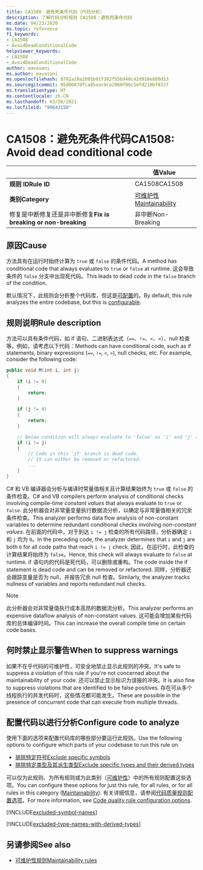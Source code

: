 ```yaml
---
title: CA1508：避免死条件代码（代码分析）
description: 了解代码分析规则 CA1508：避免死条件代码
ms.date: 04/23/2020
ms.topic: reference
f1_keywords:
- CA1508
- AvoidDeadConditionalCode
helpviewer_keywords:
- CA1508
- AvoidDeadConditionalCode
author: mavasani
ms.author: mavasani
ms.openlocfilehash: 8782a28a2095b91f382f55b940c42d910e880d53
ms.sourcegitcommit: 05d0087dfca85aac9ca2960f86c5efd218bf833f
ms.translationtype: HT
ms.contentlocale: zh-CN
ms.lasthandoff: 03/30/2021
ms.locfileid: "99643158"
---
```

# <a name="ca1508-avoid-dead-conditional-code"></a><span data-ttu-id="d6802-103">CA1508：避免死条件代码</span><span class="sxs-lookup"><span data-stu-id="d6802-103">CA1508: Avoid dead conditional code</span></span>

| | <span data-ttu-id="d6802-104">值</span><span class="sxs-lookup"><span data-stu-id="d6802-104">Value</span></span> |
|-|-|
| <span data-ttu-id="d6802-105">**规则 ID**</span><span class="sxs-lookup"><span data-stu-id="d6802-105">**Rule ID**</span></span> |<span data-ttu-id="d6802-106">CA1508</span><span class="sxs-lookup"><span data-stu-id="d6802-106">CA1508</span></span>|
| <span data-ttu-id="d6802-107">**类别**</span><span class="sxs-lookup"><span data-stu-id="d6802-107">**Category**</span></span> |[<span data-ttu-id="d6802-108">可维护性</span><span class="sxs-lookup"><span data-stu-id="d6802-108">Maintainability</span></span>](maintainability-warnings.md)|
| <span data-ttu-id="d6802-109">修复是中断修复还是非中断修复</span><span class="sxs-lookup"><span data-stu-id="d6802-109">**Fix is breaking or non-breaking**</span></span> |<span data-ttu-id="d6802-110">非中断</span><span class="sxs-lookup"><span data-stu-id="d6802-110">Non-Breaking</span></span>|

## <a name="cause"></a><span data-ttu-id="d6802-111">原因</span><span class="sxs-lookup"><span data-stu-id="d6802-111">Cause</span></span>

<span data-ttu-id="d6802-112">方法具有在运行时始终计算为 `true` 或 `false` 的条件代码。</span><span class="sxs-lookup"><span data-stu-id="d6802-112">A method has conditional code that always evaluates to `true` or `false` at runtime.</span></span> <span data-ttu-id="d6802-113">这会导致条件的 `false` 分支中出现死代码。</span><span class="sxs-lookup"><span data-stu-id="d6802-113">This leads to dead code in the `false` branch of the condition.</span></span>

<span data-ttu-id="d6802-114">默认情况下，此规则会分析整个代码库，但这是[可配置](#configure-code-to-analyze)的。</span><span class="sxs-lookup"><span data-stu-id="d6802-114">By default, this rule analyzes the entire codebase, but this is [configurable](#configure-code-to-analyze).</span></span>

## <a name="rule-description"></a><span data-ttu-id="d6802-115">规则说明</span><span class="sxs-lookup"><span data-stu-id="d6802-115">Rule description</span></span>

<span data-ttu-id="d6802-116">方法可以具有条件代码，如 if 语句、二进制表达式（`==`、`!=`、`<`、`>`）、null 检查等。例如，请考虑以下代码：</span><span class="sxs-lookup"><span data-stu-id="d6802-116">Methods can have conditional code, such as if statements, binary expressions (`==`, `!=`, `<`, `>`), null checks, etc. For example, consider the following code:</span></span>

```csharp
public void M(int i, int j)
{
    if (i != 0)
    {
        return;
    }

    if (j != 0)
    {
        return;
    }

    // Below condition will always evaluate to 'false' as 'i' and 'j' are both '0' here.
    if (i != j)
    {
        // Code in this 'if' branch is dead code.
        // It can either be removed or refactored.
        ...
    }
}
```

<span data-ttu-id="d6802-117">C# 和 VB 编译器会分析与编译时常量值相关且计算结果始终为 `true` 或 `false` 的条件检查。</span><span class="sxs-lookup"><span data-stu-id="d6802-117">C# and VB compilers perform analysis of conditional checks involving compile-time _constant values_ that always evaluate to `true` or `false`.</span></span> <span data-ttu-id="d6802-118">此分析器会对非常量变量执行数据流分析，以确定与非常量值相关的冗余条件检查。</span><span class="sxs-lookup"><span data-stu-id="d6802-118">This analyzer performs data flow analysis of non-constant variables to determine redundant conditional checks involving _non-constant values_.</span></span> <span data-ttu-id="d6802-119">在前面的代码中，对于到达 `i != j` 检查的所有代码路径，分析器确定 `i` 和 `j` 均为 `0`。</span><span class="sxs-lookup"><span data-stu-id="d6802-119">In the preceding code, the analyzer determines that `i` and `j` are both `0` for all code paths that reach `i != j` check.</span></span> <span data-ttu-id="d6802-120">因此，在运行时，此检查的计算结果将始终为 `false`。</span><span class="sxs-lookup"><span data-stu-id="d6802-120">Hence, this check will always evaluate to `false` at runtime.</span></span> <span data-ttu-id="d6802-121">if 语句内的代码是死代码，可以删除或重构。</span><span class="sxs-lookup"><span data-stu-id="d6802-121">The code inside the if statement is dead code and can be removed or refactored.</span></span> <span data-ttu-id="d6802-122">同样，分析器还会跟踪变量是否为 null，并报告冗余 null 检查。</span><span class="sxs-lookup"><span data-stu-id="d6802-122">Similarly, the analyzer tracks nullness of variables and reports redundant null checks.</span></span>

> [!NOTE]
> <span data-ttu-id="d6802-123">此分析器会对非常量值执行成本高昂的数据流分析。</span><span class="sxs-lookup"><span data-stu-id="d6802-123">This analyzer performs an expensive dataflow analysis of non-constant values.</span></span> <span data-ttu-id="d6802-124">这可能会增加某些代码库的总体编译时间。</span><span class="sxs-lookup"><span data-stu-id="d6802-124">This can increase the overall compile time on certain code bases.</span></span>

## <a name="when-to-suppress-warnings"></a><span data-ttu-id="d6802-125">何时禁止显示警告</span><span class="sxs-lookup"><span data-stu-id="d6802-125">When to suppress warnings</span></span>

<span data-ttu-id="d6802-126">如果不在乎代码的可维护性，可安全地禁止显示此规则的冲突。</span><span class="sxs-lookup"><span data-stu-id="d6802-126">It's safe to suppress a violation of this rule if you're not concerned about the maintainability of your code.</span></span> <span data-ttu-id="d6802-127">还可以禁止显示标识为误报的冲突。</span><span class="sxs-lookup"><span data-stu-id="d6802-127">It is also fine to suppress violations that are identified to be false positives.</span></span> <span data-ttu-id="d6802-128">存在可从多个线程执行的并发代码时，这些情况都可能发生。</span><span class="sxs-lookup"><span data-stu-id="d6802-128">These are possible in the presence of concurrent code that can execute from multiple threads.</span></span>

## <a name="configure-code-to-analyze"></a><span data-ttu-id="d6802-129">配置代码以进行分析</span><span class="sxs-lookup"><span data-stu-id="d6802-129">Configure code to analyze</span></span>

<span data-ttu-id="d6802-130">使用下面的选项来配置代码库的哪些部分要运行此规则。</span><span class="sxs-lookup"><span data-stu-id="d6802-130">Use the following options to configure which parts of your codebase to run this rule on.</span></span>

- [<span data-ttu-id="d6802-131">排除特定符号</span><span class="sxs-lookup"><span data-stu-id="d6802-131">Exclude specific symbols</span></span>](#exclude-specific-symbols)
- [<span data-ttu-id="d6802-132">排除特定类型及其派生类型</span><span class="sxs-lookup"><span data-stu-id="d6802-132">Exclude specific types and their derived types</span></span>](#exclude-specific-types-and-their-derived-types)

<span data-ttu-id="d6802-133">可以仅为此规则、为所有规则或为此类别（[可维护性](maintainability-warnings.md)）中的所有规则配置这些选项。</span><span class="sxs-lookup"><span data-stu-id="d6802-133">You can configure these options for just this rule, for all rules, or for all rules in this category ([Maintainability](maintainability-warnings.md)).</span></span> <span data-ttu-id="d6802-134">有关详细信息，请参阅[代码质量规则配置选项](../code-quality-rule-options.md)。</span><span class="sxs-lookup"><span data-stu-id="d6802-134">For more information, see [Code quality rule configuration options](../code-quality-rule-options.md).</span></span>

[!INCLUDE[excluded-symbol-names](~/includes/code-analysis/excluded-symbol-names.md)]

[!INCLUDE[excluded-type-names-with-derived-types](~/includes/code-analysis/excluded-type-names-with-derived-types.md)]

## <a name="see-also"></a><span data-ttu-id="d6802-135">另请参阅</span><span class="sxs-lookup"><span data-stu-id="d6802-135">See also</span></span>

- [<span data-ttu-id="d6802-136">可维护性规则</span><span class="sxs-lookup"><span data-stu-id="d6802-136">Maintainability rules</span></span>](maintainability-warnings.md)
